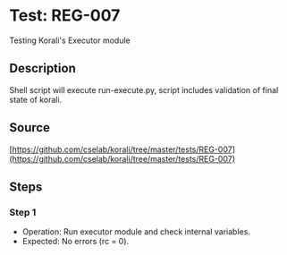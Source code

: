 # Test: REG-007

Testing Korali's Executor module

## Description

Shell script will execute run-execute.py, script includes validation of final
state of korali.

## Source

[https://github.com/cselab/korali/tree/master/tests/REG-007](https://github.com/cselab/korali/tree/master/tests/REG-007)

## Steps

### Step 1

+ Operation: Run executor module and check internal variables.
+ Expected: No errors (rc = 0).

